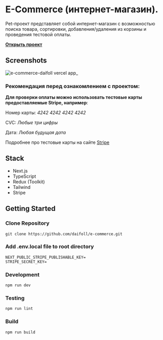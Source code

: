 # E-Commerce (интернет-магазин).
Pet-проект представляет собой интернет-магазин с возможностью поиска товара, сортировки, добавления/удаления из корзины и проведения тестовой оплаты.

**[Открыть проект](e-commerce-daifoll.vercel.app)**

## Screenshots
![e-commerce-daifoll vercel app_](https://user-images.githubusercontent.com/54538084/230060715-fd0f30b3-1e99-449a-b290-74b65fbc29f0.png)

### Рекомендация перед ознакомлением с проектом:

**Для проверки оплаты можно использовать тестовые карты предоставляемые Stripe, например**:

Номер карты: *4242 4242 4242 4242*

CVC: *Любые три цифры*

Дата: *Любая будущая дата*

Подробнее про тестовые карты на сайте <a href="https://stripe.com/docs/testing#cards" target="_blank">Stripe</a>

## Stack
* Next.js
* TypeScript
* Redux (Toolkit)
* Tailwind
* Stripe

## Getting Started

### Clone Repository
`git clone https://github.com/daifoll/e-commerce.git`

### Add .env.local file to root directory
```
NEXT_PUBLIC_STRIPE_PUBLISHABLE_KEY=
STRIPE_SECRET_KEY=
```
### Development
`npm run dev`

### Testing
`npm run lint`

### Build
`npm run build`


